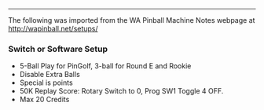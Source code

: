 ***
The following was imported from the WA Pinball Machine Notes webpage at http://wapinball.net/setups/
### Switch or Software Setup
-   5-Ball Play for PinGolf, 3-ball for Round E and Rookie
-   Disable Extra Balls
-   Special is points
-   50K Replay Score: Rotary Switch to 0, Prog SW1 Toggle 4 OFF.
-   Max 20 Credits